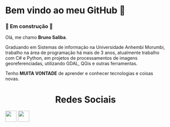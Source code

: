 <div>
  <h1>
    Bem vindo ao meu GitHub 👋
  </h1>
  <h3>
     🚧 Em construção 🚧
  </h3> 
  <p>
    Olá, me chamo <strong>Bruno Saliba</strong>.
  </p>
  <p>
    Graduando em Sistemas de informação na Universidade Anhembi Morumbi,
    trabalho na área de programação há mais de 3 anos, atualmente trabalho com C# e Python, em projetos de processamentos de imagens georeferenciadas,
    utilizando GDAL, QGis e outras ferramentas.
  </p>
  <p>
    Tenho <strong>MUITA VONTADE</strong> de aprender e conhecer tecnologias e coisas novas.
  </p>
  <div align="center">
    <h1>
      Redes Sociais
    </h1>
<div style="display: flex">
  <a href="https://www.instagram.com/brunosaliba_/" style="margin-right: 5px;"><img style="width: 35px; height: 35px;" src="https://cdn-icons-png.flaticon.com/512/1409/1409946.png"/></a>
  <a href="https://www.linkedin.com/in/bruno-saliba/" style="margin-right: 5px;"><img style="width: 35px; height: 35px;" src="https://cdn-icons-png.flaticon.com/512/174/174857.png"/></a>
</div>
    </div>
</div>
